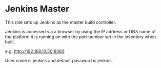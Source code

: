 Jenkins Master
==============

This role sets up Jenkins as the master build controller.

Jenkins is accessed via a browser by using the IP address or DNS name of the platform it is running on with the port number set in the inventory when built.

e.g. http://192.168.10.50:8080

User name is jenkins and default password is jenkins.